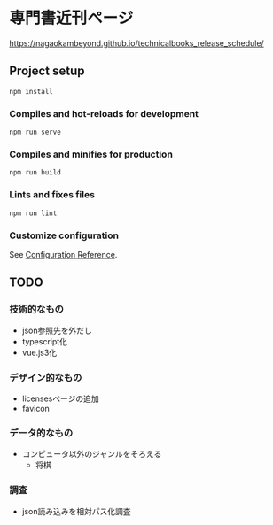 # 専門書近刊ページ

https://nagaokambeyond.github.io/technicalbooks_release_schedule/

## Project setup
```
npm install
```

### Compiles and hot-reloads for development
```
npm run serve
```

### Compiles and minifies for production
```
npm run build
```

### Lints and fixes files
```
npm run lint
```

### Customize configuration
See [Configuration Reference](https://cli.vuejs.org/config/).

## TODO
### 技術的なもの
- json参照先を外だし
- typescript化
- vue.js3化

### デザイン的なもの
- licensesページの追加
- favicon

### データ的なもの
- コンピュータ以外のジャンルをそろえる
  - 将棋

 ### 調査
- json読み込みを相対パス化調査
